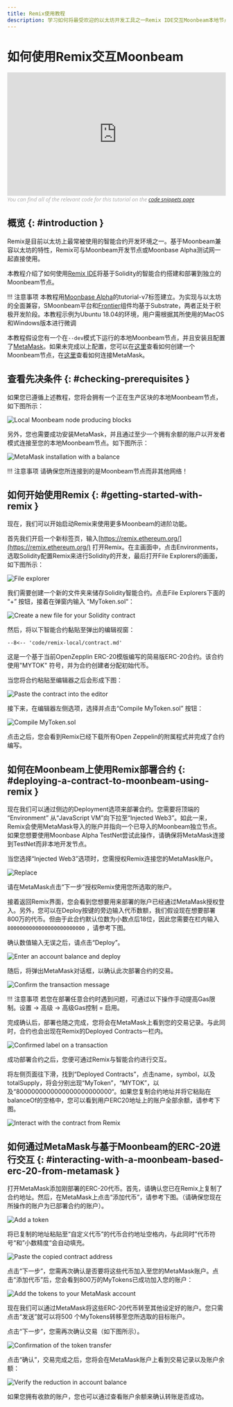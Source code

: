 ```yaml
---
title: Remix使用教程
description: 学习如何将最受欢迎的以太坊开发工具之一Remix IDE交互Moonbeam本地节点。
---
```


# 如何使用Remix交互Moonbeam

<style>.embed-container { position: relative; padding-bottom: 56.25%; height: 0; overflow: hidden; max-width: 100%; } .embed-container iframe, .embed-container object, .embed-container embed { position: absolute; top: 0; left: 0; width: 100%; height: 100%; }</style><div class='embed-container'><iframe src='https://www.youtube.com/embed/RT_f1-ga_n4' frameborder='0' allowfullscreen></iframe></div>
<style>.caption { font-family: Open Sans, sans-serif; font-size: 0.9em; color: rgba(170, 170, 170, 1); font-style: italic; letter-spacing: 0px; position: relative;}</style><div class='caption'>You can find all of the relevant code for this tutorial on the <a href="{{ config.site_url }}resources/code-snippets/">code snippets page</a></div>

## 概览 {: #introduction }

Remix是目前以太坊上最常被使用的智能合约开发环境之一。基于Moonbeam兼容以太坊的特性，Remix可与Moonbeam开发节点或Moonbase Alpha测试网一起直接使用。

本教程介绍了如何使用[Remix IDE](https://remix.ethereum.org/)将基于Solidity的智能合约搭建和部署到独立的Moonbeam节点。

!!! 注意事项
    本教程用[Moonbase Alpha](https://github.com/PureStake/moonbeam/releases/tag/v0.3.0)的tutorial-v7标签建立。为实现与以太坊的全面兼容，SMoonbeam平台和[Frontier](https://github.com/paritytech/frontier)组件均基于Substrate，两者正处于积极开发阶段。本教程示例为Ubuntu 18.04的环境，用户需根据其所使用的MacOS和Windows版本进行微调

本教程假设您有一个在`--dev`模式下运行的本地Moonbeam节点，并且安装且配置了[MetaMask](https://metamask.io/)。如果未完成以上配置，您可以在[这里](/getting-started/local-node/setting-up-a-node/)查看如何创建一个Moonbeam节点，在[这里](/getting-started/local-node/using-metamask/)查看如何连接MetaMask。

## 查看先决条件 {: #checking-prerequisites }

如果您已遵循上述教程，您将会拥有一个正在生产区块的本地Moonbeam节点，如下图所示：

![Local Moonbeam node producing blocks](/images/remix/using-remix-1.png)

另外，您也需要成功安装MetaMask，并且通过至少一个拥有余额的账户以开发者模式连接至您的本地Moonbeam节点。如下图所示：

![MetaMask installation with a balance](/images/remix/using-remix-2.png)

!!! 注意事项
    请确保您所连接到的是Moonbeam节点而非其他网络！

## 如何开始使用Remix {: #getting-started-with-remix }

现在，我们可以开始启动Remix来使用更多Moonbeam的进阶功能。

首先我们开启一个新标签页，输入[https://remix.ethereum.org/](https://remix.ethereum.org/) 打开Remix。在主画面中，点击Environments，选取Solidity配置Remix来进行Solidity的开发，最后打开File Explorers的画面，如下图所示：

![File explorer](/images/remix/using-remix-3.png)

我们需要创建一个新的文件夹来储存Solidity智能合约。点击File Explorers下面的 “+” 按钮，接着在弹窗内输入 “MyToken.sol“：

![Create a new file for your Solidity contract](/images/remix/using-remix-4.png)

然后，将以下智能合约黏贴至弹出的编辑视窗：

```solidity
--8<-- 'code/remix-local/contract.md'
```

这是一个基于当前OpenZepplin ERC-20模版编写的简易版ERC-20合约。该合约使用"MYTOK" 符号，并为合约创建者分配初始代币。

当您将合约粘贴至编辑器之后会形成下图：

![Paste the contract into the editor](/images/remix/using-remix-5.png)

接下来，在编辑器左侧选项，选择并点击“Compile MyToken.sol” 按钮：

![Compile MyToken.sol](/images/remix/using-remix-6.png)

点击之后，您会看到Remix已经下载所有Open Zeppelin的附属程式并完成了合约编写。

## 如何在Moonbeam上使用Remix部署合约 {: #deploying-a-contract-to-moonbeam-using-remix }

现在我们可以通过侧边的Deployment选项来部署合约。您需要将顶端的 “Environment” 从“JavaScript VM”向下拉至“Injected Web3”。如此一来，Remix会使用MetaMask导入的账户并指向一个已导入的Moonbeam独立节点。如果您想要使用Moonbase Alpha TestNet尝试此操作，请确保将MetaMask连接到TestNet而非本地开发节点。

当您选择“Injected Web3”选项时，您需授权Remix连接您的MetaMask账户。

![Replace](/images/remix/using-remix-7.png)

请在MetaMask点击“下一步”授权Remix使用您所选取的账户。

接着返回Remix界面，您会看到您想要用来部署的账户已经通过MetaMask授权登入。另外，您可以在Deploy按键的旁边输入代币数额，我们假设现在想要部署800万的代币。但由于此合约默认位数为小数点后18位，因此您需要在栏内输入`8000000000000000000000000` ，请参考下图。

确认数值输入无误之后，请点击“Deploy”。

![Enter an account balance and deploy](/images/remix/using-remix-8.png)

随后，将弹出MetaMask对话框，以确认此次部署合约的交易。

![Confirm the transaction message](/images/remix/using-remix-9.png)

!!! 注意事项
    若您在部署任意合约时遇到问题，可通过以下操作手动提高Gas限制。设置 -> 高级 -> 高级Gas控制 = 启用。

完成确认后，部署也随之完成，您将会在MetaMask上看到您的交易记录。与此同时，合约也会出现在Remix的Deployed Contracts一栏内。

![Confirmed label on a transaction](/images/remix/using-remix-10.png)

成功部署合约之后，您便可通过Remix与智能合约进行交互。

将左侧页面往下滑，找到“Deployed Contracts”，点击name，symbol，以及totalSupply，将会分别出现“MyToken”，“MYTOK”，以及“8000000000000000000000000“。如果您复制合约地址并将它粘贴在balanceOf的空格中，您可以看到用户ERC20地址上的账户全部余额，请参考下图。

![Interact with the contract from Remix](/images/remix/using-remix-11.png)

## 如何通过MetaMask与基于Moonbeam的ERC-20进行交互 {: #interacting-with-a-moonbeam-based-erc-20-from-metamask }

打开MetaMask添加刚部署的ERC-20代币。首先，请确认您已在Remix上复制了合约地址。然后，在MetaMask上点击“添加代币”，请参考下图。（请确保您现在所操作的账户为已部署合约的账户）。

![Add a token](/images/remix/using-remix-12.png)

将已复制的地址粘贴至“自定义代币”的代币合约地址空格内，与此同时”代币符号“和”小数精度“会自动填充。

![Paste the copied contract address](/images/remix/using-remix-13.png)

点击“下一步”，您需再次确认是否要将这些代币加入至您的MetaMask账户。点击“添加代币”后，您会看到800万的MyTokens已成功加入您的账户：

![Add the tokens to your MetaMask account](/images/remix/using-remix-14.png)

现在我们可以通过MetaMask将这些ERC-20代币转至其他设定好的账户。您只需点击“发送”就可以将500 个MyTokens转移至您所选取的目标账户。

点击“下一步”，您需再次确认交易（如下图所示）。

![Confirmation of the token transfer](/images/remix/using-remix-15.png)

点击“确认”，交易完成之后，您将会在MetaMask账户上看到交易记录以及账户余额：

![Verify the reduction in account balance](/images/remix/using-remix-16.png)

如果您拥有收款的账户，您也可以通过查看账户余额来确认转账是否成功。
